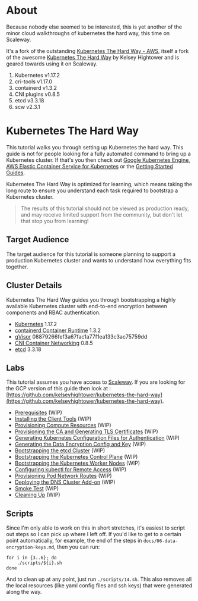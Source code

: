 # About

Because nobody else seemed to be interested, this is yet another of the minor cloud walkthroughs of kubernetes the hard way, this time on Scaleway.

It's a fork of the outstanding [Kubernetes The Hard Way - AWS](https://github.com/prabhatsharma/kubernetes-the-hard-way-aws), itself a fork of the awesome [Kubernetes The Hard Way](https://github.com/kelseyhightower/kubernetes-the-hard-way) by Kelsey Hightower and is geared towards using it on Scaleway.

1. Kubernetes v1.17.2
2. cri-tools v1.17.0
3. containerd v1.3.2
4. CNI plugins v0.8.5
5. etcd v3.3.18
6. scw v2.3.1

# Kubernetes The Hard Way

This tutorial walks you through setting up Kubernetes the hard way. This guide is not for people looking for a fully automated command to bring up a Kubernetes cluster. If that's you then check out [Google Kubernetes Engine](https://cloud.google.com/kubernetes-engine), [AWS Elastic Container Service for Kubernetes](https://aws.amazon.com/eks/) or the [Getting Started Guides](http://kubernetes.io/docs/getting-started-guides/).

Kubernetes The Hard Way is optimized for learning, which means taking the long route to ensure you understand each task required to bootstrap a Kubernetes cluster.

> The results of this tutorial should not be viewed as production ready, and may receive limited support from the community, but don't let that stop you from learning!

## Target Audience

The target audience for this tutorial is someone planning to support a production Kubernetes cluster and wants to understand how everything fits together.

## Cluster Details

Kubernetes The Hard Way guides you through bootstrapping a highly available Kubernetes cluster with end-to-end encryption between components and RBAC authentication.

* [Kubernetes](https://github.com/kubernetes/kubernetes) 1.17.2
* [containerd Container Runtime](https://github.com/containerd/containerd) 1.3.2
* [gVisor](https://github.com/google/gvisor) 08879266fef3a67fac1a77f1ea133c3ac75759dd
* [CNI Container Networking](https://github.com/containernetworking/cni) 0.8.5
* [etcd](https://github.com/coreos/etcd) 3.3.18

## Labs

This tutorial assumes you have access to [Scaleway](https://console.scaleway.com/). If you are looking for the GCP version of this guide then look at : [https://github.com/kelseyhightower/kubernetes-the-hard-way](https://github.com/kelseyhightower/kubernetes-the-hard-way).

* [Prerequisites](docs/01-prerequisites.md) (WIP)
* [Installing the Client Tools](docs/02-client-tools.md) (WIP)
* [Provisioning Compute Resources](docs/03-compute-resources.md) (WIP)
* [Provisioning the CA and Generating TLS Certificates](docs/04-certificate-authority.md) (WIP)
* [Generating Kubernetes Configuration Files for Authentication](docs/05-kubernetes-configuration-files.md) (WIP)
* [Generating the Data Encryption Config and Key](docs/06-data-encryption-keys.md) (WIP)
* [Bootstrapping the etcd Cluster](docs/07-bootstrapping-etcd.md) (WIP)
* [Bootstrapping the Kubernetes Control Plane](docs/08-bootstrapping-kubernetes-controllers.md) (WIP)
* [Bootstrapping the Kubernetes Worker Nodes](docs/09-bootstrapping-kubernetes-workers.md) (WIP)
* [Configuring kubectl for Remote Access](docs/10-configuring-kubectl.md) (WIP)
* [Provisioning Pod Network Routes](docs/11-pod-network-routes.md) (WIP)
* [Deploying the DNS Cluster Add-on](docs/12-dns-addon.md) (WIP)
* [Smoke Test](docs/13-smoke-test.md) (WIP)
* [Cleaning Up](docs/14-cleanup.md) (WIP)
## Scripts

Since I'm only able to work on this in short stretches, it's easiest to script out steps so I can pick up where I left off. If you'd like to get to a certain point automatically, for example, the end of the steps in `docs/06-data-encryption-keys.md`, then you can run:

```
for i in {3..6}; do
    ./scripts/${i}.sh
done
```

And to clean up at any point, just run `./scripts/14.sh`. This also removes all the local resources (like yaml config files and ssh keys) that were generated along the way.
